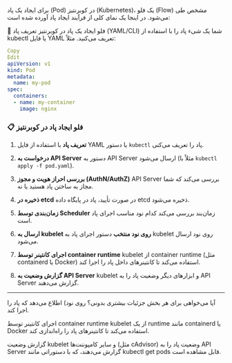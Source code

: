 برای ایجاد یک پاد (Pod) در کوبرنتیز (Kubernetes)، یک فلو (Flow) مشخص طی می‌شود. در اینجا یک نمای کلی از فرآیند ایجاد پاد آورده شده است:

🔁 فلو ایجاد یک پاد در کوبرنتیز
تعریف پاد (YAML/CLI)
شما یک شیء پاد را با استفاده از kubectl یا فایل YAML تعریف می‌کنید. مثلاً:

```yaml
Copy
Edit
apiVersion: v1
kind: Pod
metadata:
  name: my-pod
spec:
  containers:
  - name: my-container
    image: nginx
```

### 📋 فلو ایجاد پاد در کوبرنتیز

1. **تعریف پاد**
   با استفاده از فایل YAML یا دستور `kubectl` پاد را تعریف می‌کنی.

2. **درخواست به API Server**
   دستور به API Server ارسال می‌شود (مثلاً با `kubectl apply -f pod.yaml`).

3. **بررسی احراز هویت و مجوز (AuthN/AuthZ)**
   API Server بررسی می‌کند که شما مجاز به ساختن پاد هستید یا نه.

4. **ذخیره در etcd**
   در صورت تأیید، پاد در پایگاه داده etcd ذخیره می‌شود.

5. **زمان‌بندی توسط Scheduler**
   زمان‌بند بررسی می‌کند کدام نود مناسب اجرای پاد است.

6. **ارسال به kubelet روی نود منتخب**
   دستور اجرای پاد به kubelet روی نود ارسال می‌شود.

7. **اجرای کانتینر توسط container runtime**
   kubelet از container runtime (مثل containerd یا Docker) استفاده می‌کند تا کانتینرهای داخل پاد را اجرا کند.

8. **گزارش وضعیت به API Server**
   kubelet و ابزارهای دیگر وضعیت پاد را به API Server گزارش می‌دهند.

---

آیا می‌خواهی برای هر بخش جزئیات بیشتری بدونی؟
 روی نود) اطلاع می‌دهد که پاد را اجرا کند.

اجرای کانتینر توسط container runtime
kubelet از یک runtime مانند containerd یا Docker استفاده می‌کند تا کانتینرهای پاد را راه‌اندازی کند.

گزارش وضعیت
kubelet و سایر کامپوننت‌ها (مثل cAdvisor) وضعیت پاد را به API Server گزارش می‌دهند، که با دستوراتی مانند kubectl get pods قابل مشاهده است.

